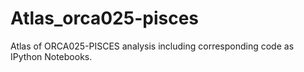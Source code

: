 Atlas_orca025-pisces
====================

Atlas of ORCA025-PISCES analysis including corresponding code as IPython Notebooks.
